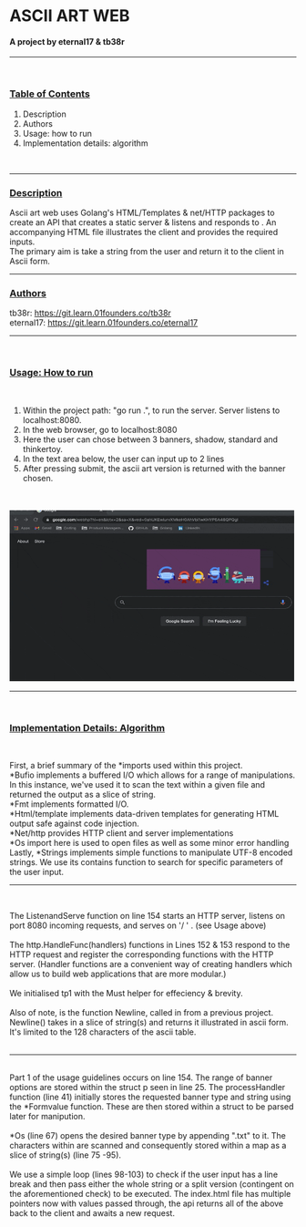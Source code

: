 # ASCII ART WEB

#### A project by eternal17 & tb38r
---
</br>

### <ins>Table of Contents</ins>

1.    Description
2.    Authors
3.    Usage: how to run
4.    Implementation details: algorithm
</br>

---

### <ins>Description</ins>

Ascii art web uses Golang's HTML/Templates & net/HTTP packages to create an API that creates a static server & listens and responds to . An accompanying HTML file illustrates the client and provides the required inputs.
</br>
The primary aim is take a string from the user and return it to the client in Ascii form.
</br>

---

### <ins>Authors</ins>
tb38r: https://git.learn.01founders.co/tb38r
</br>
eternal17: https://git.learn.01founders.co/eternal17

---
</br>

### <ins>Usage: How to run</ins>
</br>

1. Within the project path: "go run .", to run the server. Server listens to localhost:8080.
2. In the web browser, go to localhost:8080
3. Here the user can chose between 3 banners, shadow, standard and thinkertoy.
4. In the text area below, the user can input up to 2 lines
5. After pressing submit, the ascii art version is returned with the banner chosen.
</br>
</br>
<img src="ascii.gif" alt="ascii gif" width="500" height="300">

---
</br>

### <ins>Implementation Details: Algorithm</ins>
</br>

First, a brief summary of the *imports used within this project. 
</br>
*Bufio implements a buffered I/O which allows for a range of manipulations. In this instance, we've used it to scan the text within a given file and returned the output as a slice of string.
</br>
*Fmt implements formatted I/O.
</br>
*Html/template implements data-driven templates for generating HTML output safe against code injection.
</br>
*Net/http provides HTTP client and server implementations
</br>
*Os import here is used to open  files as well as some minor error handling
</br>
Lastly, *Strings implements simple functions to manipulate UTF-8 encoded strings. We use its contains function to search for specific parameters of the user input.
</br>
__________________

</br>

The ListenandServe function on line 154 starts an HTTP server, listens on port 8080 incoming requests, and serves on '/ ' . (see Usage above)
</br>
</br>
The http.HandleFunc(handlers) functions in Lines 152 & 153 respond to the HTTP request and register the corresponding functions with the HTTP server.
(Handler functions are a convenient way of creating handlers which allow us to build web applications that are more modular.)
</br>
</br>
We initialised tp1 with the Must helper for effeciency & brevity.
</br>
</br>
Also of note, is the function Newline, called in from a previous project. Newline() takes in a slice of string(s) and returns it illustrated in ascii form. It's limited to the 128 characters of the ascii table.
</br>
</br>
______
</br>
Part 1 of the usage guidelines occurs on line 154. The range of banner options are stored within the struct p seen in line 25. The processHandler function (line 41) initially stores the requested banner type and string using the *Formvalue function. These are then stored within a struct to be parsed later for manipution. 
</br>
</br>
*Os (line 67) opens the desired banner type by appending ".txt" to it. The characters within are scanned and consequently stored within a map as a slice of string(s) (line 75 -95).
</br>
</br>
We use a simple loop (lines 98-103) to check if the user input has a line break and then pass either the whole string or a split version (contingent on the aforementioned check) to be executed. The index.html file has multiple pointers now with values passed through, the api  returns all of the above back to the client and awaits a new request. 

